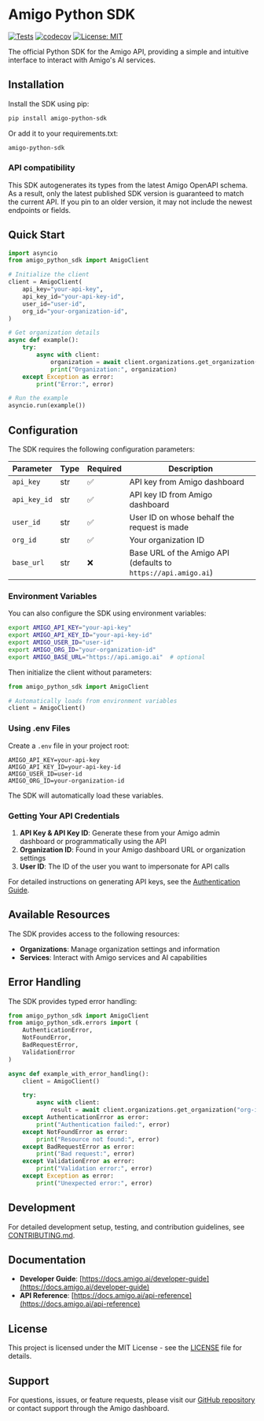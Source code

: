 # Amigo Python SDK

[![Tests](https://github.com/amigo-ai/amigo-python-sdk/actions/workflows/test.yml/badge.svg)](https://github.com/amigo-ai/amigo-python-sdk/actions/workflows/test.yml)
[![codecov](https://codecov.io/gh/amigo-ai/amigo-python-sdk/graph/badge.svg?token=1A7KVPV9ZR)](https://codecov.io/gh/amigo-ai/amigo-python-sdk)
[![License: MIT](https://img.shields.io/badge/License-MIT-yellow.svg)](https://opensource.org/licenses/MIT)

The official Python SDK for the Amigo API, providing a simple and intuitive interface to interact with Amigo's AI services.

## Installation

Install the SDK using pip:

```bash
pip install amigo-python-sdk
```

Or add it to your requirements.txt:

```txt
amigo-python-sdk
```

### API compatibility

This SDK autogenerates its types from the latest Amigo OpenAPI schema. As a result, only the latest published SDK version is guaranteed to match the current API. If you pin to an older version, it may not include the newest endpoints or fields.

## Quick Start

```python
import asyncio
from amigo_python_sdk import AmigoClient

# Initialize the client
client = AmigoClient(
    api_key="your-api-key",
    api_key_id="your-api-key-id",
    user_id="user-id",
    org_id="your-organization-id",
)

# Get organization details
async def example():
    try:
        async with client:
            organization = await client.organizations.get_organization("your-org-id")
            print("Organization:", organization)
    except Exception as error:
        print("Error:", error)

# Run the example
asyncio.run(example())
```

## Configuration

The SDK requires the following configuration parameters:

| Parameter    | Type | Required | Description                                                    |
| ------------ | ---- | -------- | -------------------------------------------------------------- |
| `api_key`    | str  | ✅       | API key from Amigo dashboard                                   |
| `api_key_id` | str  | ✅       | API key ID from Amigo dashboard                                |
| `user_id`    | str  | ✅       | User ID on whose behalf the request is made                    |
| `org_id`     | str  | ✅       | Your organization ID                                           |
| `base_url`   | str  | ❌       | Base URL of the Amigo API (defaults to `https://api.amigo.ai`) |

### Environment Variables

You can also configure the SDK using environment variables:

```bash
export AMIGO_API_KEY="your-api-key"
export AMIGO_API_KEY_ID="your-api-key-id"
export AMIGO_USER_ID="user-id"
export AMIGO_ORG_ID="your-organization-id"
export AMIGO_BASE_URL="https://api.amigo.ai"  # optional
```

Then initialize the client without parameters:

```python
from amigo_python_sdk import AmigoClient

# Automatically loads from environment variables
client = AmigoClient()
```

### Using .env Files

Create a `.env` file in your project root:

```env
AMIGO_API_KEY=your-api-key
AMIGO_API_KEY_ID=your-api-key-id
AMIGO_USER_ID=user-id
AMIGO_ORG_ID=your-organization-id
```

The SDK will automatically load these variables.

### Getting Your API Credentials

1. **API Key & API Key ID**: Generate these from your Amigo admin dashboard or programmatically using the API
2. **Organization ID**: Found in your Amigo dashboard URL or organization settings
3. **User ID**: The ID of the user you want to impersonate for API calls

For detailed instructions on generating API keys, see the [Authentication Guide](https://docs.amigo.ai/developer-guide).

## Available Resources

The SDK provides access to the following resources:

- **Organizations**: Manage organization settings and information
- **Services**: Interact with Amigo services and AI capabilities

## Error Handling

The SDK provides typed error handling:

```python
from amigo_python_sdk import AmigoClient
from amigo_python_sdk.errors import (
    AuthenticationError,
    NotFoundError,
    BadRequestError,
    ValidationError
)

async def example_with_error_handling():
    client = AmigoClient()

    try:
        async with client:
            result = await client.organizations.get_organization("org-id")
    except AuthenticationError as error:
        print("Authentication failed:", error)
    except NotFoundError as error:
        print("Resource not found:", error)
    except BadRequestError as error:
        print("Bad request:", error)
    except ValidationError as error:
        print("Validation error:", error)
    except Exception as error:
        print("Unexpected error:", error)
```

## Development

For detailed development setup, testing, and contribution guidelines, see [CONTRIBUTING.md](CONTRIBUTING.md).

## Documentation

- **Developer Guide**: [https://docs.amigo.ai/developer-guide](https://docs.amigo.ai/developer-guide)
- **API Reference**: [https://docs.amigo.ai/api-reference](https://docs.amigo.ai/api-reference)

## License

This project is licensed under the MIT License - see the [LICENSE](LICENSE) file for details.

## Support

For questions, issues, or feature requests, please visit our [GitHub repository](https://github.com/amigo-ai/amigo-python-sdk) or contact support through the Amigo dashboard.
